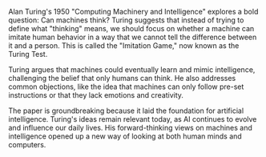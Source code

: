 Alan Turing's 1950 "Computing Machinery and Intelligence" explores a bold question: Can machines think? Turing suggests that instead of trying to define what "thinking" means, we should focus on whether a machine can imitate human behavior in a way that we cannot tell the difference between it and a person. This is called the "Imitation Game," now known as the Turing Test.

Turing argues that machines could eventually learn and mimic intelligence, challenging the belief that only humans can think. He also addresses common objections, like the idea that machines can only follow pre-set instructions or that they lack emotions and creativity.

The paper is groundbreaking because it laid the foundation for artificial intelligence. Turing's ideas remain relevant today, as AI continues to evolve and influence our daily lives. His forward-thinking views on machines and intelligence opened up a new way of looking at both human minds and computers.
